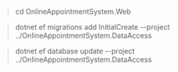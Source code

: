 > cd OnlineAppointmentSystem.Web

> dotnet ef migrations add InitialCreate --project ../OnlineAppointmentSystem.DataAccess

> dotnet ef database update --project ../OnlineAppointmentSystem.DataAccess

